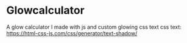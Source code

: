 # Glowcalculator
A glow calculator I made with js and custom glowing css text css text: https://html-css-js.com/css/generator/text-shadow/
